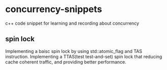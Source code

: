 # concurrency-snippets
c++ code snippet for learning and recording about concurrency

## spin lock
Implementing a baisc spin lock by using std::atomic_flag and TAS instruction.
Implementing a TTAS(test test-and-set) spin lock that reducing cache coherent traffic, and providing better performance.